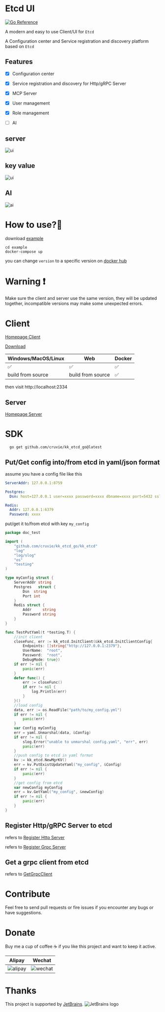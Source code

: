 # Etcd UI

[![Go Reference](https://pkg.go.dev/badge/github.com/cruvie/kk_etcd_go.svg)](https://pkg.go.dev/github.com/cruvie/kk_etcd_go)

A modern and easy to use Client/UI for `Etcd`

A Configuration center and Service registration and discovery platform based on `Etcd`

## Features

- [x] Configuration center

- [x] Service registration and discovery for Http/gRPC Server

- [x] MCP Server

- [x] User management

- [x] Role management

- [ ] AI

## server

![ui](https://github.com/cruvie/kk_etcd_ui/blob/master/lib/assets/images/ui.png?raw=true)

## key value

![ui](https://github.com/cruvie/kk_etcd_ui/blob/master/lib/assets/images/ui2.png?raw=true)

## AI

![ai](https://github.com/cruvie/kk_etcd_ui/blob/master/lib/assets/images/ai.png?raw=true)

# How to use?🤔

download [example](https://github.com/cruvie/kk_etcd_go/tree/master/example)

```shell
cd example
docker-compose up
```

you can change `version` to a specific version
on [docker hub](https://hub.docker.com/r/cruvie/kk_etcd_ui/tags)

# Warning ❗

Make sure the client and server use the same version, they will be updated together,
incompatible versions may make some unexpected errors.

# Client

[Homepage Client](https://github.com/cruvie/kk_etcd_ui)

[Download](https://github.com/cruvie/kk_etcd_ui/releases)

| Windows/MacOS/Linux | Web               | Docker |
|---------------------|-------------------|--------| 
| ✅                   | ✅                 | ✅      |
| build from source   | build from source | ✅      |

then visit http://localhost:2334

## Server

[Homepage Server](https://github.com/cruvie/kk_etcd_go)

# SDK

```shell
  go get github.com/cruvie/kk_etcd_go@latest
```

## Put/Get config into/from etcd in yaml/json format

assume you have a config file like this

```yaml
ServerAddr: 127.0.0.1:8759

Postgres:
  Dsn: host=127.0.0.1 user=xxxx password=xxxx dbname=xxxx port=5432 sslmode=disable TimeZone=UTC

Redis:
  Addr: 127.0.0.1:6379
  Password: xxxx
```

put/get it to/from etcd with key `my_config`

```go
package doc_test

import (
	"github.com/cruvie/kk_etcd_go/kk_etcd"
	"log"
	"log/slog"
	"os"
	"testing"
)

type myConfig struct {
	ServerAddr string
	Postgres   struct {
		Dsn  string
		Port int
	}
	Redis struct {
		Addr     string
		Password string
	}
}

func TestPutYaml(t *testing.T) {
	//init client
	closeFunc, err := kk_etcd.InitClient(&kk_etcd.InitClientConfig{
		Endpoints: []string{"http://127.0.0.1:2379"},
		UserName:  "root",
		Password:  "root",
		DebugMode: true})
	if err != nil {
		panic(err)
	}
	defer func() {
		err := closeFunc()
		if err != nil {
			log.Println(err)
		}
	}()
	//load config
	data, err := os.ReadFile("path/to/my_config.yml")
	if err != nil {
		panic(err)
	}
	var Config myConfig
	err = yaml.Unmarshal(data, &Config)
	if err != nil {
		slog.Error("unable to unmarshal config.yaml", "err", err)
		panic(err)
	}
	//push config to etcd in yaml format
	kv := kk_etcd.NewMgrKV()
	err = kv.PutExistUpdateYaml("my_config", &Config)
	if err != nil {
		panic(err)
	}
	//get config from etcd
	var newConfig myConfig
	err = kv.GetYaml("my_config", &newConfig)
	if err != nil {
		panic(err)
	}
}
```

## Register Http/gRPC Server to etcd

refers
to [Register Http Server](https://github.com/cruvie/kk_etcd_go/blob/566e340dee0ca3b38bff574fe223887035fe67d6/kk_etcd/server_test.go#L105)

refers
to [Register Grpc Server](https://github.com/cruvie/kk_etcd_go/blob/566e340dee0ca3b38bff574fe223887035fe67d6/kk_etcd/server_test.go#L51)

## Get a grpc client from etcd

refers
to [GetGrpcClient](https://github.com/cruvie/kk_etcd_go/blob/566e340dee0ca3b38bff574fe223887035fe67d6/kk_etcd/server_grpc.go#L14)

# Contribute

Feel free to send pull requests or fire issues
if you encounter any bugs or have suggestions.

# Donate

Buy me a cup of coffee ☕️ if you like this project and want to keep it active.

| Alipay                                                                                         | Wechat                                                                                         |
|------------------------------------------------------------------------------------------------|------------------------------------------------------------------------------------------------|
| ![alipay](https://github.com/cruvie/kk_etcd_ui/blob/master/lib/assets/pay/alipay.png?raw=true) | ![wechat](https://github.com/cruvie/kk_etcd_ui/blob/master/lib/assets/pay/wechat.png?raw=true) | 

# Thanks

This project is supported by [JetBrains](https://jb.gg/OpenSourceSupport).
![JetBrains logo](https://resources.jetbrains.com/storage/products/company/brand/logos/jetbrains.png)

